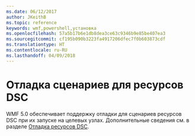```yaml
---
ms.date: 06/12/2017
author: JKeithB
ms.topic: reference
keywords: wmf,powershell,установка
ms.openlocfilehash: 57a5b17b6e1db8dea3ce63c9346b9e85be407ea3
ms.sourcegitcommit: cf195b090b3223fa4917206dfec7f0b603873cdf
ms.translationtype: HT
ms.contentlocale: ru-RU
ms.lasthandoff: 04/09/2018
---
```

# <a name="dsc-resource-script-debugging"></a>Отладка сценариев для ресурсов DSC

WMF 5.0 обеспечивает поддержку отладки для сценариев ресурсов DSC при их запуске на целевых узлах.
Дополнительные сведения см. в разделе [Отладка ресурсов DSC](https://msdn.microsoft.com/powershell/dsc/debugresource).